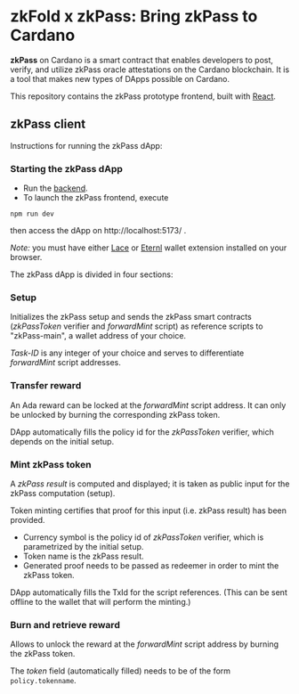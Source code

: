 # zkFold x zkPass: Bring zkPass to Cardano

**zkPass** on Cardano is a smart contract that enables developers to post, verify, and utilize zkPass oracle attestations on the Cardano blockchain. It is a tool that makes new types of DApps possible on Cardano.

This repository contains the zkPass prototype frontend, built with [React](https://react.dev/).

## zkPass client

Instructions for running the zkPass dApp:

### Starting the zkPass dApp

- Run the [backend](https://github.com/zkFold/zkpass-cardano).
- To launch the zkPass frontend, execute
```shell
npm run dev
```
then access the dApp on http://localhost:5173/ .

*Note:*  you must have either [Lace](https://www.lace.io/) or [Eternl](https://eternl.io/) wallet extension installed on your browser.

The zkPass dApp is divided in four sections:

### Setup

Initializes the zkPass setup and sends the zkPass smart contracts (*zkPassToken* verifier and *forwardMint* script) as reference scripts to "zkPass-main", a wallet address of your choice.

*Task-ID* is any integer of your choice and serves to differentiate *forwardMint* script addresses.

### Transfer reward

An Ada reward can be locked at the *forwardMint* script address.  It can only be unlocked by burning the corresponding zkPass token.

DApp automatically fills the policy id for the *zkPassToken* verifier, which depends on the initial setup.

### Mint zkPass token

A *zkPass result* is computed and displayed; it is taken as public input for the zkPass computation (setup).

Token minting certifies that proof for this input (i.e. zkPass result) has been provided.

- Currency symbol is the policy id of *zkPassToken* verifier, which is parametrized by the initial setup.
- Token name is the zkPass result.
- Generated proof needs to be passed as redeemer in order to mint the zkPass token.

DApp automatically fills the TxId for the script references.  (This can be sent offline to the wallet that will perform the minting.)

### Burn and retrieve reward

Allows to unlock the reward at the *forwardMint* script address by burning the zkPass token.

The *token* field (automatically filled) needs to be of the form `policy.tokenname`.
